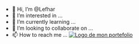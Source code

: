 - 👋 Hi, I’m @Lefhar
- 👀 I’m interested in ...
- 🌱 I’m currently learning ...
- 💞️ I’m looking to collaborate on ...
- 📫 How to reach me ...
[![Logo de mon portefolio](https://lefebvreharold.fr/assets/file/portfolioSymfony-min.webp)](https://lefebvreharold.fr)
<!---
Lefhar/Lefhar is a ✨ special ✨ repository because its `README.md` (this file) appears on your GitHub profile.
You can click the Preview link to take a look at your changes.
--->
